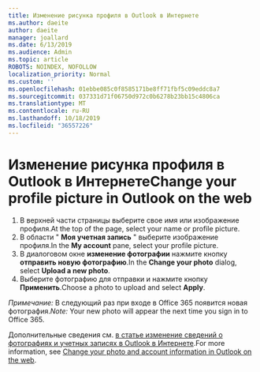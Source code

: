```yaml
---
title: Изменение рисунка профиля в Outlook в Интернете
ms.author: daeite
author: daeite
manager: joallard
ms.date: 6/13/2019
ms.audience: Admin
ms.topic: article
ROBOTS: NOINDEX, NOFOLLOW
localization_priority: Normal
ms.custom: ''
ms.openlocfilehash: 01ebbe085c0f8585171be8ff71fbf5c09eddc8a7
ms.sourcegitcommit: 037331d71f06750d972c0b6278b23bb15c4806ca
ms.translationtype: MT
ms.contentlocale: ru-RU
ms.lasthandoff: 10/18/2019
ms.locfileid: "36557226"
---
```

# <a name="change-your-profile-picture-in-outlook-on-the-web"></a><span data-ttu-id="30d36-102">Изменение рисунка профиля в Outlook в Интернете</span><span class="sxs-lookup"><span data-stu-id="30d36-102">Change your profile picture in Outlook on the web</span></span>

1. <span data-ttu-id="30d36-103">В верхней части страницы выберите свое имя или изображение профиля.</span><span class="sxs-lookup"><span data-stu-id="30d36-103">At the top of the page, select your name or profile picture.</span></span>
1. <span data-ttu-id="30d36-104">В области " **Моя учетная запись** " выберите изображение профиля.</span><span class="sxs-lookup"><span data-stu-id="30d36-104">In the **My account** pane, select your profile picture.</span></span>
1. <span data-ttu-id="30d36-105">В диалоговом окне **изменение фотографии** нажмите кнопку **отправить новую фотографию**.</span><span class="sxs-lookup"><span data-stu-id="30d36-105">In the **Change your photo** dialog, select **Upload a new photo**.</span></span>
1. <span data-ttu-id="30d36-106">Выберите фотографию для отправки и нажмите кнопку **Применить**.</span><span class="sxs-lookup"><span data-stu-id="30d36-106">Choose a photo to upload and select **Apply**.</span></span>

<span data-ttu-id="30d36-107">*Примечание:* В следующий раз при входе в Office 365 появится новая фотография.</span><span class="sxs-lookup"><span data-stu-id="30d36-107">*Note:* Your new photo will appear the next time you sign in to Office 365.</span></span>

<span data-ttu-id="30d36-108">Дополнительные сведения см. [в статье изменение сведений о фотографиях и учетных записях в Outlook в Интернете](https://support.office.com/article/b2dbb289-851d-4bed-93c3-3e136f5659ec).</span><span class="sxs-lookup"><span data-stu-id="30d36-108">For more information, see [Change your photo and account information in Outlook on the web](https://support.office.com/article/b2dbb289-851d-4bed-93c3-3e136f5659ec).</span></span>